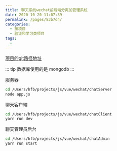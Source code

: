 ```yaml
---
title: 聊天系统wechat前后端分离加管理系统
date: 2020-10-20 11:07:39
permalink: /pages/83b7d4/
categories:
  - 按项目
  - 验证和学习类项目
tags:
  - 
---
```


[项目的git路径地址](https://github.com/CCZX/wechat)


::: tip 数据库使用的是 mongodb
:::

服务器
``` bash
cd /Users/hfb/projects/js/vue/wechat/chatServer
node app.js
```


聊天客户端
``` bash
cd /Users/hfb/projects/js/vue/wechat/chatClient
yarn run dev
```



聊天管理员后台
``` bash
cd /Users/hfb/projects/js/vue/wechat/chatAdmin
yarn run start
```


